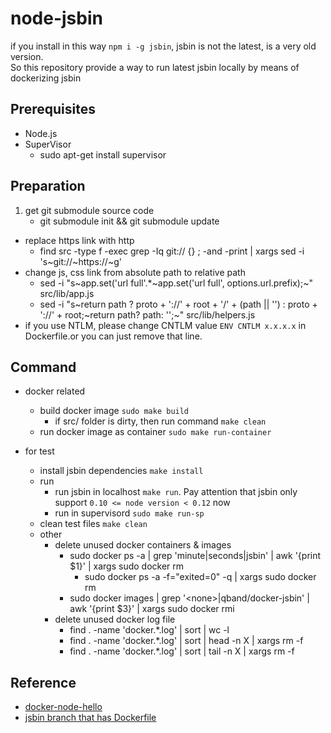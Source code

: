 # node-jsbin

if you install in this way `npm i -g jsbin`, jsbin is not the latest, is a very old version.  
So this repository provide a way to run latest jsbin locally by means of dockerizing jsbin

## Prerequisites

- Node.js
- SuperVisor
	- sudo apt-get install supervisor

## Preparation

1. get git submodule source code
	- git submodule init && git submodule update
- replace https link with http
	- find src -type f -exec grep -Iq git:// {} \; -and -print | xargs sed -i 's~git://~https://~g'
- change js, css link from absolute path to relative path
	- sed -i "s~app\.set('url full'.*~app\.set('url full', options\.url\.prefix);~" src/lib/app.js
	- sed -i "s~return path ? proto + ':\/\/' + root + '\/' + (path || '') : proto + ':\/\/' + root;~return path? path: '';~" src/lib/helpers.js
- if you use NTLM, please change CNTLM value `ENV CNTLM x.x.x.x` in Dockerfile.or you can just remove that line.

## Command

- docker related
	- build docker image `sudo make build`
		- if src/ folder is dirty, then run command `make clean`
	- run docker image as container `sudo make run-container`

- for test
	- install jsbin dependencies `make install`
	- run
		- run jsbin in localhost `make run`. Pay attention that jsbin only support `0.10 <= node version < 0.12` now
		- run in supervisord `sudo make run-sp`
	- clean test files `make clean`
	- other
		- delete unused docker containers & images
			- sudo docker ps -a | grep 'minute\|seconds\|jsbin' | awk '{print $1}' | xargs sudo docker rm
            	- sudo docker ps -a -f="exited=0" -q | xargs sudo docker rm
            - sudo docker images | grep '\<none\>\|qband/docker-jsbin' | awk '{print $3}' | xargs sudo docker rmi
        - delete unused docker log file
            - find . -name 'docker.*.log' | sort | wc -l
            - find . -name 'docker.*.log' | sort | head -n X | xargs rm -f
            - find . -name 'docker.*.log' | sort | tail -n X | xargs rm -f

## Reference
- [docker-node-hello](https://github.com/spkane/docker-node-hello)
- [jsbin branch that has Dockerfile](https://github.com/jsbin/jsbin/tree/254ceb59f4d415948e0a8eac255e2dfe5d0ae353)
